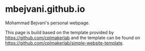 # mbejvani.github.io
Mohammad Bejvani's personal webpage.


This page is build based on the template provided by https://github.com/cplmakerlab and the template can be found on https://github.com/cplmakerlab/simple-website-template.
